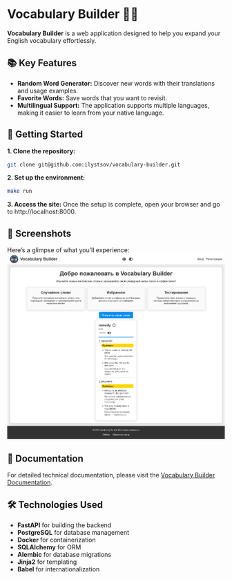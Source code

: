 # Vocabulary Builder 🧠✨

**Vocabulary Builder** is a web application designed
to help you expand your English vocabulary
effortlessly.

## 📚 Key Features

-   **Random Word Generator:** Discover new words
    with their translations and usage examples.
-   **Favorite Words:** Save words that you want
    to revisit.
-   **Multilingual Support:** The application
    supports multiple languages, making it
    easier to learn from your native language.

## 🚀 Getting Started

**1. Clone the repository:**

```bash
git clone git@github.com:ilystsov/vocabulary-builder.git
```

**2. Set up the environment:**

```bash
make run
```

**3. Access the site:**
Once the setup is complete, open your browser and go to http://localhost:8000.

## 📸 Screenshots

Here’s a glimpse of what you’ll experience:
![landing_interface](assets/landing_interface.png)

## 📖 Documentation

For detailed technical documentation, please visit the [Vocabulary Builder Documentation](https://vocabulary-builder.readthedocs.io/en/latest/index.html).

## 🛠️ Technologies Used

-   **FastAPI** for building the backend
-   **PostgreSQL** for database management
-   **Docker** for containerization
-   **SQLAlchemy** for ORM
-   **Alembic** for database migrations
-   **Jinja2** for templating
-   **Babel** for internationalization
